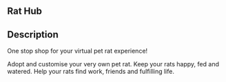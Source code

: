 ## Rat Hub

## Description

One stop shop for your virtual pet rat experience! 

Adopt and customise your very own pet rat. Keep your rats happy, fed and watered. Help your rats find work, friends and fulfilling life.




